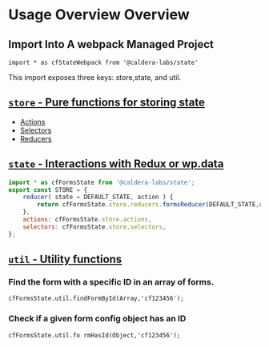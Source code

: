 # Usage Overview Overview

## Import Into A webpack Managed Project

`import * as cfStateWebpack from '@caldera-labs/state'`

This import exposes three keys: store,state, and util.
## [`store` - Pure functions for storing state](http://calderalabs.org/caldera-state/identifiers.html#store)
* [Actions]()
* [Selectors]()
* [Reducers]()

## [`state` - Interactions with Redux or wp.data](http://calderalabs.org/caldera-state/identifiers.html#state)
```js
import * as cfFormsState from '@caldera-labs/state';
export const STORE = {
    reducer( state = DEFAULT_STATE, action ) {
        return cfFormsState.store.reducers.formsReducer(DEFAULT_STATE,action);
    },
    actions: cfFormsState.store.actions,
    selectors: cfFormsState.store.selectors,
};

```


## [`util` - Utility functions](http://calderalabs.org/caldera-state/identifiers.html#util)

### Find the form with a specific ID in an array of forms.
`cfFormsState.util.findFormById(Array,'cf123456');`

### Check if a  given form config object has an ID
`cfFormsState.util.fo rmHasId(Object,'cf123456');`